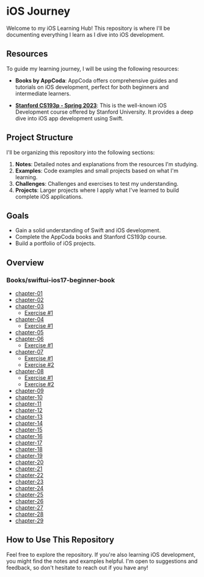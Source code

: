 # iOS Journey

Welcome to my iOS Learning Hub! This repository is where I'll be documenting everything I learn as I dive into iOS development.

## Resources

To guide my learning journey, I will be using the following resources:

- **Books by AppCoda**: AppCoda offers comprehensive guides and tutorials on iOS development, perfect for both beginners and intermediate learners.
  
- **[Stanford CS193p - Spring 2023](https://cs193p.sites.stanford.edu/2023)**: This is the well-known iOS Development course offered by Stanford University. It provides a deep dive into iOS app development using Swift.

## Project Structure

I'll be organizing this repository into the following sections:

1. **Notes**: Detailed notes and explanations from the resources I'm studying.
2. **Examples**: Code examples and small projects based on what I'm learning.
3. **Challenges**: Challenges and exercises to test my understanding.
4. **Projects**: Larger projects where I apply what I've learned to build complete iOS applications.

## Goals

- Gain a solid understanding of Swift and iOS development.
- Complete the AppCoda books and Stanford CS193p course.
- Build a portfolio of iOS projects.


## Overview

### Books/swiftui-ios17-beginner-book

- [chapter-01](./Books/swiftui-ios17-beginner-book/chapter-01/README.md)
- [chapter-02](./Books/swiftui-ios17-beginner-book/chapter-02/README.md)
- [chapter-03](./Books/swiftui-ios17-beginner-book/chapter-03/README.md)
  - [Exercise #1](./Books/swiftui-ios17-beginner-book/chapter-03/Guess%20These%20Movie/README.md) 
- [chapter-04](./Books/swiftui-ios17-beginner-book/chapter-04/README.md)
  - [Exercise #1](./Books/swiftui-ios17-beginner-book/chapter-04/Exercise-chapter-04/README.md)   
- [chapter-05](./Books/swiftui-ios17-beginner-book/chapter-05/README.md)
- [chapter-06](./Books/swiftui-ios17-beginner-book/chapter-06/README.md)
  - [Exercise #1](./Books/swiftui-ios17-beginner-book/chapter-06/Exercise-chapter-06/README.md) 
- [chapter-07](./Books/swiftui-ios17-beginner-book/chapter-07/README.md)
  - [Exercise #1](./Books/swiftui-ios17-beginner-book/chapter-07/Exercise%20%231/README.md)
  - [Exercise #2](./Books/swiftui-ios17-beginner-book/chapter-07/Exercise%20%232/README.md) 
- [chapter-08](./Books/swiftui-ios17-beginner-book/chapter-08/README.md)
  - [Exercise #1](./Books/swiftui-ios17-beginner-book/chapter-08/Exercise%20%231/README.md)
  - [Exercise #2](./Books/swiftui-ios17-beginner-book/chapter-08/Exercise%20%232/README.md) 
- [chapter-09](./Books/swiftui-ios17-beginner-book/chapter-09/README.md)
- [chapter-10](./Books/swiftui-ios17-beginner-book/chapter-10/README.md)
- [chapter-11](./Books/swiftui-ios17-beginner-book/chapter-11/README.md)
- [chapter-12](./Books/swiftui-ios17-beginner-book/chapter-12/README.md)
- [chapter-13](./Books/swiftui-ios17-beginner-book/chapter-12/README.md)
- [chapter-14](./Books/swiftui-ios17-beginner-book/chapter-14/README.md)
- [chapter-15](./Books/swiftui-ios17-beginner-book/chapter-15/README.md)
- [chapter-16](./Books/swiftui-ios17-beginner-book/chapter-16/README.md)
- [chapter-17](./Books/swiftui-ios17-beginner-book/chapter-17/README.md)
- [chapter-18](./Books/swiftui-ios17-beginner-book/chapter-18/README.md)
- [chapter-19](./Books/swiftui-ios17-beginner-book/chapter-19/README.md)
- [chapter-20](./Books/swiftui-ios17-beginner-book/chapter-20/README.md)
- [chapter-21](./Books/swiftui-ios17-beginner-book/chapter-21/README.md)
- [chapter-22](./Books/swiftui-ios17-beginner-book/chapter-22/README.md)
- [chapter-23](./Books/swiftui-ios17-beginner-book/chapter-23/README.md)
- [chapter-24](./Books/swiftui-ios17-beginner-book/chapter-24/README.md)
- [chapter-25](./Books/swiftui-ios17-beginner-book/chapter-25/README.md)
- [chapter-26](./Books/swiftui-ios17-beginner-book/chapter-26/README.md)
- [chapter-27](./Books/swiftui-ios17-beginner-book/chapter-27/README.md)
- [chapter-28](./Books/swiftui-ios17-beginner-book/chapter-28/README.md)
- [chapter-29](./Books/swiftui-ios17-beginner-book/chapter-29/README.md)



## How to Use This Repository

Feel free to explore the repository. If you're also learning iOS development, you might find the notes and examples helpful. I'm open to suggestions and feedback, so don't hesitate to reach out if you have any!
